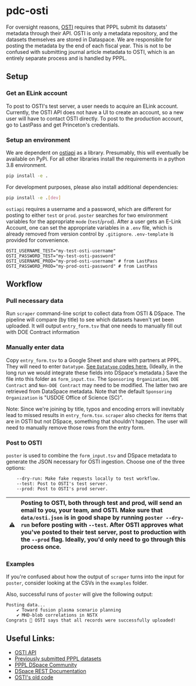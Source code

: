 # pdc-osti 

For oversight reasons, [OSTI](https://www.osti.gov/) requires that PPPL submit its datasets' metadata through their API. OSTI is only a metadata repository, and the datasets themselves are stored in Dataspace. We are responsible for posting the metadata by the end of each fiscal year. This is not to be confused with submitting journal article metadata to OSTI, which is an entirely separate process and is handled by PPPL.

## Setup

### Get an ELink account

To post to OSTI's test server, a user needs to acquire an ELink account. Currently, the OSTI API does not have a UI to create an account, so a new user will have to contact OSTI directly. To post to the production account, go to LastPass and get Princeton's credentials.

### Setup an environment
We are dependent on [ostiapi](https://github.com/doecode/ostiapi) as a library. Presumably, this will eventually be available on PyPi. For all other libraries install the requirements in a python 3.8 environment.

```bash
pip install -e .
```

For development purposes, please also install additional dependencies:
```bash
pip install -e .[dev]
```

`ostiapi` requires a username and a password, which are different for posting to either `test` or `prod`.
`poster` searches for two environment variables for the appropriate `mode` (`test`/`prod`).
After a user gets an E-Link Account, one can set the appropriate variables in a `.env` file,
which is already removed from version control by `.gitignore`. `.env-template` is provided for convenience.

```
OSTI_USERNAME_TEST="my-test-osti-username"
OSTI_PASSWORD_TEST="my-test-osti-password"
OSTI_USERNAME_PROD="my-prod-osti-username" # from LastPass
OSTI_PASSWORD_PROD="my-prod-osti-password" # from LastPass
```

## Workflow

### Pull necessary data

Run `scraper` command-line script to collect data from OSTI & DSpace. The pipeline will compare (by title) to see which datasets haven't yet been uploaded. It will output `entry_form.tsv` that one needs to manually fill out with DOE Contract information 

### Manually enter data

Copy `entry_form.tsv` to a Google Sheet and share with partners at PPPL. They will need to enter `Datatype`. [See `Datatype` codes here.](https://github.com/doecode/ostiapi#data-set-content-type-values)
(Ideally, in the long run we would integrate these fields into DSpace's metadata.) Save the file into this folder as `form_input.tsv`.
The `Sponsoring Organization`, `DOE Contract` and `Non-DOE Contract` may need to be modified. The latter two are retrieved from DataSpace metadata.
Note that the default `Sponsoring Organization` is "USDOE Office of Science (SC)".

Note: Since we're joining by title, typos and encoding errors will inevitably lead to missed results in `entry_form.tsv`. `scraper` also checks for items that are in OSTI but not DSpace, something that shouldn't happen. The user will need to manually remove those rows from the entry form.

### Post to OSTI

`poster` is used to combine the `form_input.tsv` and DSpace metadata to generate the JSON necessary for OSTI ingestion. Choose one of the three options:

```
    --dry-run: Make fake requests locally to test workflow.
    --test: Post to OSTI's test server.
    --prod: Post to OSTI's prod server.
```

| :warning:  | Posting to OSTI, both through test and prod, will send an email to you, your team, and OSTI. Make sure that `data/osti.json` is in good shape by running `poster --dry-run` before posting with `--test`. After OSTI approves what you've posted to their test server, post to production with the `--prod` flag. Ideally, you'd only need to go through this process once. |
|---------------|:-------------------------------------------------------------------------------------------------------------------------------------------------------------------------------------------------------------------------------------------------------------------------------------------------------------------------------------------------------------------------------|

### Examples
If you're confused about how the output of `scraper` turns into the input for `poster`, consider looking at the CSVs in the `examples` folder.

Also, successful runs of `poster` will give the following output:
```
Posting data...
    ✔ Toward fusion plasma scenario planning
    ✔ MHD-blob correlations in NSTX
Congrats 🚀 OSTI says that all records were successfully uploaded!
```

## Useful Links:

- [OSTI API](https://www.osti.gov/elink/241-6api.jsp)
- [Previously submitted PPPL datasets](https://www.osti.gov/dataexplorer/api/v1/records?site_ownership_code=PPPL)
- [PPPL DSpace Community](https://dataspace.princeton.edu/handle/88435/dsp01pz50gz45g)
- [DSpace REST Documentation](https://dataspace.princeton.edu/rest/)
- [OSTI's old code](https://github.com/doecode/dspace)
